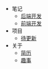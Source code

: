 * 笔记
  * [后端开发](notes/BackEndNotes.md)
  * [前端开发](notes/FrontEndNotes.md)
* 项目
  * [待更新](projects/RealLive.md)
* 关于
  * [简历](about/Resume.md)
  * [趣事](about/Anecdote.md)